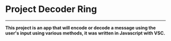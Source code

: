 # Project Decoder Ring

---

**This project is an app that will encode or decode a message using the user's input using various methods, it was written in Javascript with VSC.**
